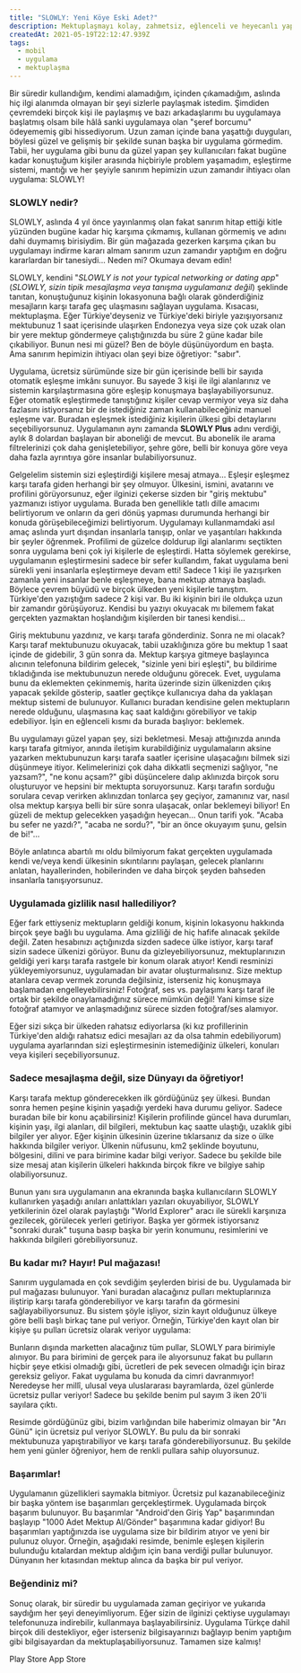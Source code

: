 ```yaml
---
title: "SLOWLY: Yeni Köye Eski Adet?"
description: Mektuplaşmayı kolay, zahmetsiz, eğlenceli ve heyecanlı yapan uygulama SLOWLY hakkında kendi görüşlerim ve fikirlerim!
createdAt: 2021-05-19T22:12:47.939Z
tags:
  - mobil
  - uygulama
  - mektuplaşma
---
```


Bir süredir kullandığım, kendimi alamadığım, içinden çıkamadığım, aslında hiç ilgi alanımda olmayan bir şeyi sizlerle paylaşmak istedim. Şimdiden çevremdeki birçok kişi ile paylaşmış ve bazı arkadaşlarımı bu uygulamaya başlatmış olsam bile hâlâ sanki uygulamaya olan "şeref borcumu" ödeyememiş gibi hissediyorum. Uzun zaman içinde bana yaşattığı duyguları, böylesi güzel ve gelişmiş bir şekilde sunan başka bir uygulama görmedim. Tabii, her uygulama gibi bunu da güzel yapan şey kullanıcıları fakat bugüne kadar konuştuğum kişiler arasında hiçbiriyle problem yaşamadım, eşleştirme sistemi, mantığı ve her şeyiyle sanırım hepimizin uzun zamandır ihtiyacı olan uygulama: SLOWLY!

### SLOWLY nedir?

SLOWLY, aslında 4 yıl önce yayınlanmış olan fakat sanırım hitap ettiği kitle yüzünden bugüne kadar hiç karşıma çıkmamış, kullanan görmemiş ve adını dahi duymamış birisiydim. Bir gün mağazada gezerken karşıma çıkan bu uygulamayı indirme kararı almam sanırım uzun zamandır yaptığım en doğru kararlardan bir tanesiydi... Neden mi? Okumaya devam edin!

SLOWLY, kendini "_SLOWLY is not your typical networking or dating app_" (_SLOWLY, sizin tipik mesajlaşma veya tanışma uygulamanız değil_) şeklinde tanıtan, konuştuğunuz kişinin lokasyonuna bağlı olarak gönderdiğiniz mesajların karşı tarafa geç ulaşmasını sağlayan uygulama. Kısacası, mektuplaşma. Eğer Türkiye'deyseniz ve Türkiye'deki biriyle yazışıyorsanız mektubunuz 1 saat içerisinde ulaşırken Endonezya veya size çok uzak olan bir yere mektup göndermeye çalıştığınızda bu süre 2 güne kadar bile çıkabiliyor. Bunun nesi mi güzel? Ben de böyle düşünüyordum en başta. Ama sanırım hepimizin ihtiyacı olan şeyi bize öğretiyor: "sabır".

Uygulama, ücretsiz sürümünde size bir gün içerisinde belli bir sayıda otomatik eşleşme imkânı sunuyor. Bu sayede 3 kişi ile ilgi alanlarınız ve sistemin karşılaştırmasına göre eşleşip konuşmaya başlayabiliyorsunuz. Eğer otomatik eşleştirmede tanıştığınız kişiler cevap vermiyor veya siz daha fazlasını istiyorsanız bir de istediğiniz zaman kullanabileceğiniz manuel eşleşme var. Buradan eşleşmek istediğiniz kişilerin ülkesi gibi detaylarını seçebiliyorsunuz. Uygulamanın aynı zamanda **SLOWLY Plus** adını verdiği, aylık 8 dolardan başlayan bir aboneliği de mevcut. Bu abonelik ile arama filtrelerinizi çok daha genişletebiliyor, şehre göre, belli bir konuya göre veya daha fazla ayrıntıya göre insanlar bulabiliyorsunuz.

Gelgelelim sistemin sizi eşleştirdiği kişilere mesaj atmaya... Eşleşir eşleşmez karşı tarafa giden herhangi bir şey olmuyor. Ülkesini, ismini, avatarını ve profilini görüyorsunuz, eğer ilginizi çekerse sizden bir "giriş mektubu" yazmanızı istiyor uygulama. Burada ben genellikle tatlı dille amacımı belirtiyorum ve onların da geri dönüş yapması durumunda herhangi bir konuda görüşebileceğimizi belirtiyorum. Uygulamayı kullanmamdaki asıl amaç aslında yurt dışından insanlarla tanışıp, onlar ve yaşantıları hakkında bir şeyler öğrenmek. Profilimi de güzelce doldurup ilgi alanlarımı seçtikten sonra uygulama beni çok iyi kişilerle de eşleştirdi. Hatta söylemek gerekirse, uygulamanın eşleştirmesini sadece bir sefer kullandım, fakat uygulama beni sürekli yeni insanlarla eşleştirmeye devam etti! Sadece 1 kişi ile yazışırken zamanla yeni insanlar benle eşleşmeye, bana mektup atmaya başladı. Böylece çevrem büyüdü ve birçok ülkeden yeni kişilerle tanıştım. Türkiye'den yazıştığım sadece 2 kişi var. Bu iki kişinin biri ile oldukça uzun bir zamandır görüşüyoruz. Kendisi bu yazıyı okuyacak mı bilemem fakat gerçekten yazmaktan hoşlandığım kişilerden bir tanesi kendisi...

Giriş mektubunu yazdınız, ve karşı tarafa gönderdiniz. Sonra ne mi olacak? Karşı taraf mektubunuzu okuyacak, tabii uzaklığınıza göre bu mektup 1 saat içinde de gidebilir, 3 gün sonra da. Mektup karşıya gitmeye başlayınca alıcının telefonuna bildirim gelecek, "sizinle yeni biri eşleşti", bu bildirime tıkladığında ise mektubunuzun nerede olduğunu görecek. Evet, uygulama bunu da eklemekten çekinmemiş, harita üzerinde sizin ülkenizden çıkış yapacak şekilde gösterip, saatler geçtikçe kullanıcıya daha da yaklaşan mektup sistemi de bulunuyor. Kullanıcı buradan kendisine gelen mektupların nerede olduğunu, ulaşmasına kaç saat kaldığını görebiliyor ve takip edebiliyor. İşin en eğlenceli kısmı da burada başlıyor: beklemek.

Bu uygulamayı güzel yapan şey, sizi bekletmesi. Mesajı attığınızda anında karşı tarafa gitmiyor, anında iletişim kurabildiğiniz uygulamaların aksine yazarken mektubunuzun karşı tarafa saatler içerisine ulaşacağını bilmek sizi düşünmeye itiyor. Kelimelerinizi çok daha dikkatli seçmenizi sağlıyor, "ne yazsam?", "ne konu açsam?" gibi düşüncelere dalıp aklınızda birçok soru oluşturuyor ve hepsini bir mektupta soruyorsunuz. Karşı tarafın sorduğu sorulara cevap verirken aklınızdan tonlarca şey geçiyor, zamanınız var, nasıl olsa mektup karşıya belli bir süre sonra ulaşacak, onlar beklemeyi biliyor! En güzeli de mektup gelecekken yaşadığın heyecan... Onun tarifi yok. "Acaba bu sefer ne yazdı?", "acaba ne sordu?", "bir an önce okuyayım şunu, gelsin de bi!"...

Böyle anlatınca abartılı mı oldu bilmiyorum fakat gerçekten uygulamada kendi ve/veya kendi ülkesinin sıkıntılarını paylaşan, gelecek planlarını anlatan, hayallerinden, hobilerinden ve daha birçok şeyden bahseden insanlarla tanışıyorsunuz.

### Uygulamada gizlilik nasıl hallediliyor?

Eğer fark ettiyseniz mektupların geldiği konum, kişinin lokasyonu hakkında birçok şeye bağlı bu uygulama. Ama gizliliği de hiç hafife alınacak şekilde değil. Zaten hesabınızı açtığınızda sizden sadece ülke istiyor, karşı taraf sizin sadece ülkenizi görüyor. Bunu da gizleyebiliyorsunuz, mektuplarınızın geldiği yeri karşı tarafa rastgele bir konum olarak atıyor! Kendi resminizi yükleyemiyorsunuz, uygulamadan bir avatar oluşturmalısınız. Size mektup atanlara cevap vermek zorunda değilsiniz, isterseniz hiç konuşmaya başlamadan engelleyebilirsiniz! Fotoğraf, ses vs. paylaşımı karşı taraf ile ortak bir şekilde onaylamadığınız sürece mümkün değil! Yani kimse size fotoğraf atamıyor ve anlaşmadığınız sürece sizden fotoğraf/ses alamıyor.

Eğer sizi sıkça bir ülkeden rahatsız ediyorlarsa (ki kız profillerinin Türkiye'den aldığı rahatsız edici mesajları az da olsa tahmin edebiliyorum) uygulama ayarlarından sizi eşleştirmesinin istemediğiniz ülkeleri, konuları veya kişileri seçebiliyorsunuz.

### Sadece mesajlaşma değil, size Dünyayı da öğretiyor!

Karşı tarafa mektup gönderecekken ilk gördüğünüz şey ülkesi. Bundan sonra hemen peşine kişinin yaşadığı yerdeki hava durumu geliyor. Sadece buradan bile bir konu açabilirsiniz! Kişilerin profilinde güncel hava durumları, kişinin yaşı, ilgi alanları, dil bilgileri, mektubun kaç saatte ulaştığı, uzaklık gibi bilgiler yer alıyor. Eğer kişinin ülkesinin üzerine tıklarsanız da size o ülke hakkında bilgiler veriyor. Ülkenin nüfusunu, km2 şeklinde boyutunu, bölgesini, dilini ve para birimine kadar bilgi veriyor. Sadece bu şekilde bile size mesaj atan kişilerin ülkeleri hakkında birçok fikre ve bilgiye sahip olabiliyorsunuz.

Bunun yanı sıra uygulamanın ana ekranında başka kullanıcıların SLOWLY kullanırken yaşadığı anıları anlattıkları yazıları okuyabiliyor, SLOWLY yetkilerinin özel olarak paylaştığı "World Explorer" aracı ile sürekli karşınıza gezilecek, görülecek yerleri getiriyor. Başka yer görmek istiyorsanız "sonraki durak" tuşuna basıp başka bir yerin konumunu, resimlerini ve hakkında bilgileri görebiliyorsunuz.

### Bu kadar mı? Hayır! Pul mağazası!

Sanırım uygulamada en çok sevdiğim şeylerden birisi de bu. Uygulamada bir pul mağazası bulunuyor. Yani buradan alacağınız pulları mektuplarınıza iliştirip karşı tarafa gönderebiliyor ve karşı tarafın da görmesini sağlayabiliyorsunuz. Bu sistem şöyle işliyor, sizin kayıt olduğunuz ülkeye göre belli başlı birkaç tane pul veriyor. Örneğin, Türkiye'den kayıt olan bir kişiye şu pulları ücretsiz olarak veriyor uygulama:

<smart-image src="https://i.imgur.com/TDj6Cxy.jpeg" title="Lokasyon bazlı pullar"></smart-image>

Bunların dışında marketten alacağınız tüm pullar, SLOWLY para birimiyle alınıyor. Bu para birimini de gerçek para ile alıyorsunuz fakat bu pulların hiçbir şeye etkisi olmadığı gibi, ücretleri de pek sevecen olmadığı için biraz gereksiz geliyor. Fakat uygulama bu konuda da cimri davranmıyor! Neredeyse her millî, ulusal veya uluslararası bayramlarda, özel günlerde ücretsiz pullar veriyor! Sadece bu şekilde benim pul sayım 3 iken 20'li sayılara çıktı.

<smart-image src="https://i.imgur.com/e4ph288.jpeg" title="Mağazada bedava verilen pul"></smart-image>

Resimde gördüğünüz gibi, bizim varlığından bile haberimiz olmayan bir "Arı Günü" için ücretsiz pul veriyor SLOWLY. Bu pulu da bir sonraki mektubunuza yapıştırabiliyor ve karşı tarafa gönderebiliyorsunuz. Bu şekilde hem yeni günler öğreniyor, hem de renkli pullara sahip oluyorsunuz.

### Başarımlar!

Uygulamanın güzellikleri saymakla bitmiyor. Ücretsiz pul kazanabileceğiniz bir başka yöntem ise başarımları gerçekleştirmek. Uygulamada birçok başarım bulunuyor. Bu başarımlar "Android'den Giriş Yap" başarımından başlayıp "1000 Adet Mektup Al/Gönder" başarımına kadar gidiyor! Bu başarımları yaptığınızda ise uygulama size bir bildirim atıyor ve yeni bir pulunuz oluyor. Örneğin, aşağıdaki resimde, benimle eşleşen kişilerin bulunduğu kıtalardan mektup aldığım için bana verdiği pullar bulunuyor. Dünyanın her kıtasından mektup alınca da başka bir pul veriyor.

<smart-image src="https://i.imgur.com/YBckA94.jpeg" title="Başarımlardan kazanılan pullar menüsü"></smart-image>

### Beğendiniz mi?

Sonuç olarak, bir süredir bu uygulamada zaman geçiriyor ve yukarıda saydığım her şeyi deneyimliyorum. Eğer sizin de ilginizi çektiyse uygulamayı telefonunuza indirebilir, kullanmaya başlayabilirsiniz. Uygulama Türkçe dahil birçok dili destekliyor, eğer isterseniz bilgisayarınızı bağlayıp benim yaptığım gibi bilgisayardan da mektuplaşabiliyorsunuz. Tamamen size kalmış!

<div class="flex flex-wrap space-x-4">
  <smart-link href="https://play.google.com/store/apps/details?id=com.slowlyapp" class="rounded flex space-x-2 bg-gray-100 py-2 px-4 transition-shadow text-gray-900 items-center dark:bg-gray-800 dark:text-gray-100 hover:shadow-md" blank>
    <icon-dev brand="PlayStore" class="h-5 w-5"></icon-dev>
    <span>Play Store</span>
  </smart-link>

  <smart-link href="https://apps.apple.com/app/slowly/id1199811908" class="rounded flex space-x-2 bg-gray-100 py-2 px-4 transition-shadow text-gray-900 items-center dark:bg-gray-800 dark:text-gray-100 hover:shadow-md" blank>
    <icon-dev brand="AppStore" class="h-5 w-5"></icon-dev>
    <span>App Store</span>
  </smart-link>
</div>
